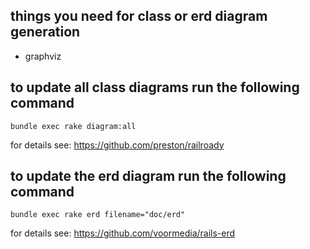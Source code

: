 ## things you need for class or erd diagram generation

* graphviz

## to update all class diagrams run the following command

    bundle exec rake diagram:all

for details see: https://github.com/preston/railroady

## to update the erd diagram run the following command

    bundle exec rake erd filename="doc/erd"

for details see: https://github.com/voormedia/rails-erd

